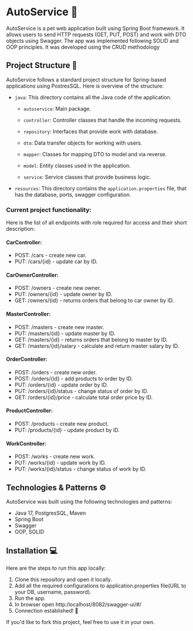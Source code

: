 # AutoService :car: 

AutoService is a pet web application built using Spring Boot framework. It allows users to send HTTP requests (GET, PUT, POST) and work with DTO objects using Swagger. The app was implemented following SOLID and OOP principles. It was developed using the CRUD methodology

## Project Structure 📁

AutoService follows a standard project structure for Spring-based applications using PostresSQL. Here is overview of the structure:

- `java`: This directory contains all the Java code of the application.

    - `autoservice`:  Main package.

    - `controller`: Controller classes that handle the incoming requests.

    - `repository`: Interfaces that provide work with database.

    - `dto`: Data transfer objects for working with users.

    - `mapper`: Classes for mapping DTO to model and via reverse.

    - `model`: Entity classes used in the application.

    - `service`: Service classes that provide business logic.

- `resources`: This directory contains the `application.properties` file, that has the database, ports, swagger configuration.

### Current project functionality:
Here is the list of all endpoints with role required for access and their short description:

#### CarController:
- POST: /cars - create new car.
- PUT: /cars/{id} - update car by ID.

#### CarOwnerController:
- POST: /owners - create new owner.
- PUT: /owners/{id} - update owner by ID.
- GET: /owners/{id} - returns orders that belong to car owner by ID.

#### MasterController:
- POST: /masters - create new master.
- PUT: /masters/{id} - update master by ID.
- GET: /masters/{id} - returns orders that belong to master by ID.
- GET: /masters/{id}/salary - calculate and return master salary by ID.

#### OrderController:
- POST: /orders - create new order.
- POST: /orders/{id} - add products to order by ID.
- PUT: /orders/{id} - update order by ID.
- PUT: /orders/{id}/status - change status of order by ID.
- GET: /orders/{id}/price - calculate total order price by ID.

#### ProductController:
- POST: /products - create new product.
- PUT: /products/{id} - update product by ID.

#### WorkController:
- POST: /works - create new work.
- PUT: /works/{id} - update work by ID.
- PUT: /works/{id}/status - change status of work by ID.

## Technologies & Patterns :gear:
AutoService was built using the following technologies and patterns:

- Java 17, PostgresSQL, Maven
- Spring Boot
- Swagger
- OOP, SOLID

## Installation 💻

Here are the steps to run this app locally:

1. Clone this repository and open it locally.
2. Add all the required configurations to application.properties file(URL to your DB, username, password).
3. Run the app.
4. In browser open http:/localhost/8082/swagger-ui/#/
5. Connection established! 🎉

If you'd like to fork this project, feel free to use it in your own.